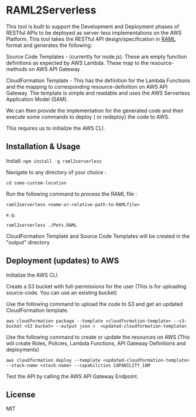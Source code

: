 # RAML2Serverless

This tool is built to support the Development and Deployment phases of RESTful APIs to be deployed as server-less implementations on the AWS Platform. This tool takes the RESTful API design/specification in [RAML](https://raml.org/) format and generates the following:

Source Code Templates -  (currently for node.js). These are empty function definitions as expected by AWS Lambda. These map to the resource-methods on AWS API Gateway 

CloudFormation Template - This has the definition for the Lambda Functions and the mapping to corresponding resource-definition on AWS API Gateway. The template is simple and readable and uses the AWS Serverless Application Model (SAM).

We can then provide the implementation for the generated code and then execute some commands to deploy ( or redeploy) the code to AWS.

This requires us to initialize the AWS CLI.


## Installation & Usage

Install: `npm install -g raml2serverless`

Navigate to any directory of your choice :
```
cd some-custom-location
```

Run the following command to process the RAML file : 
```
raml2serverless <name-or-relative-path-to-RAMLfile>

e.g. 

raml2serverless ./Pets.RAML

```
CloudFormation Template and Source Code Templates will be created in the "output" directory 

## Deployment (updates) to AWS

Initialize the AWS CLI

Create a S3 bucket with full-permissions for the user (This is for uploading source-code. You can use an existing bucket)

Use the following command to upload the code to S3 and get an updated CloudFormation template.

```
aws cloudformation package --template <cloudformation-template> --s3-bucket <S3 bucket> --output json >  <updated-cloudformation-template>

```

Use the following command to create or update the resources on AWS (This will create Roles, Policies, Lambda Functions, API Gateway Definitions and deployments)

```
aws cloudformation deploy --template <updated-cloudformation-template> --stack-name <stack-name> --capabilities CAPABILITY_IAM  

```

Test the API by calling the AWS API Gateway Endpoint.

## License

MIT